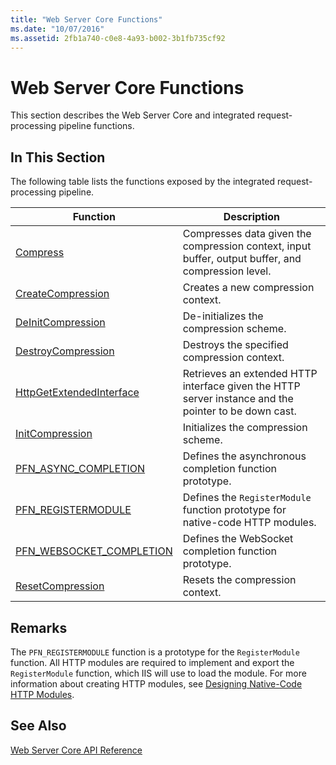 ```yaml
---
title: "Web Server Core Functions"
ms.date: "10/07/2016"
ms.assetid: 2fb1a740-c0e8-4a93-b002-3b1fb735cf92
---
```

# Web Server Core Functions
This section describes the Web Server Core and integrated request-processing pipeline functions.  
  
## In This Section  
 The following table lists the functions exposed by the integrated request-processing pipeline.  
  
|Function|Description|  
|--------------|-----------------|  
|[Compress](../../web-development-reference\native-code-api-reference/compress-function.md)|Compresses data given the compression context, input buffer, output buffer, and compression level.|  
|[CreateCompression](../../web-development-reference\native-code-api-reference/createcompression-function.md)|Creates a new compression context.|  
|[DeInitCompression](../../web-development-reference\native-code-api-reference/deinitcompression-function.md)|De-initializes the compression scheme.|  
|[DestroyCompression](../../web-development-reference\native-code-api-reference/destroycompression-function.md)|Destroys the specified compression context.|  
|[HttpGetExtendedInterface](../../web-development-reference\native-code-api-reference/httpgetextendedinterface-function.md)|Retrieves an extended HTTP interface given the HTTP server instance and the pointer to be down cast.|  
|[InitCompression](../../web-development-reference\native-code-api-reference/initcompression-function.md)|Initializes the compression scheme.|  
|[PFN_ASYNC_COMPLETION](../../web-development-reference\native-code-api-reference/pfn-async-completion-function.md)|Defines the asynchronous completion function prototype.|  
|[PFN_REGISTERMODULE](../../web-development-reference\native-code-api-reference/pfn-registermodule-function.md)|Defines the `RegisterModule` function prototype for native-code HTTP modules.|  
|[PFN_WEBSOCKET_COMPLETION](../../web-development-reference\native-code-api-reference/pfn-websocket-completion-funtion.md)|Defines the WebSocket completion function prototype.|  
|[ResetCompression](../../web-development-reference\native-code-api-reference/resetcompression-function.md)|Resets the compression context.|  
  
## Remarks  
 The `PFN_REGISTERMODULE` function is a prototype for the `RegisterModule` function. All HTTP modules are required to implement and export the `RegisterModule` function, which IIS will use to load the module. For more information about creating HTTP modules, see [Designing Native-Code HTTP Modules](../../web-development-reference\native-code-development-overview\designing-native-code-http-modules.md).  
  
## See Also  
 [Web Server Core API Reference](../../web-development-reference\native-code-api-reference/web-server-core-api-reference.md)